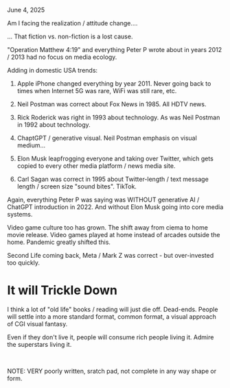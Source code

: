 June 4, 2025

Am I facing the realization / attitude change....

... That fiction vs. non-fiction is a lost cause.

"Operation Matthew 4:19" and everything Peter P wrote about in years 2012 / 2013 had no focus on media ecology.

Adding in domestic USA trends:

1. Apple iPhone changed everything by year 2011. Never going back to times when Internet 5G was rare, WiFi was still rare, etc.

2. Neil Postman was correct about Fox News in 1985. All HDTV news.

3. Rick Roderick was right in 1993 about technology. As was Neil Postman in 1992 about technology.

4. ChaptGPT / generative visual. Neil Postman emphasis on visual medium...

5. Elon Musk leapfrogging everyone and taking over Twitter, which gets copied to every other media platform / news media site.

6. Carl Sagan was correct in 1995 about Twitter-length / text message length / screen size "sound bites". TikTok.


Again, everything Peter P was saying was WITHOUT generative AI / ChatGPT introduction in 2022. And without Elon Musk going into core media systems.

Video game culture too has grown. The shift away from ciema to home movie release. Video games played at home instead of arcades outside the home. Pandemic greatly shifted this.

Second Life coming back, Meta / Mark Z was correct - but over-invested too quickly.

# It will Trickle Down

I think a lot of "old life" books / reading will just die off. Dead-ends. People will settle into a more standard format, common format, a visual approach of CGI visual fantasy.

Even if they don't live it, people will consume rich people living it. Admire the superstars living it.

&nbsp;

NOTE: VERY poorly written, sratch pad, not complete in any way shape or form.

